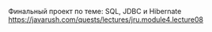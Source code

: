 Финальный проект по теме: SQL, JDBC и Hibernate
https://javarush.com/quests/lectures/jru.module4.lecture08
